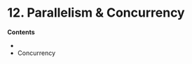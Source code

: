 # 12. Parallelism &amp; Concurrency

<primary-label ref="header-label"/>

<secondary-label ref="doc-wip"/>


**Contents**
- [](12-1-Parallelism.md)
- Concurrency
